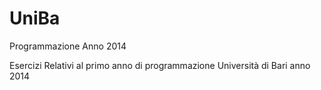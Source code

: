 UniBa
=====

Programmazione Anno  2014

Esercizi Relativi al primo anno di programmazione Università di Bari anno 2014
